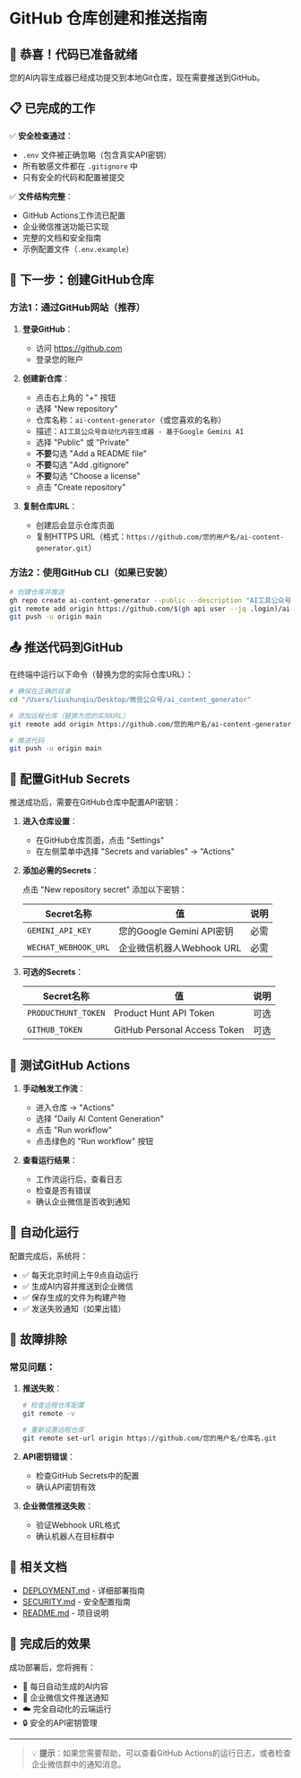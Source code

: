 # GitHub 仓库创建和推送指南

## 🎉 恭喜！代码已准备就绪

您的AI内容生成器已经成功提交到本地Git仓库，现在需要推送到GitHub。

## 📋 已完成的工作

✅ **安全检查通过**：
- `.env` 文件被正确忽略（包含真实API密钥）
- 所有敏感文件都在 `.gitignore` 中
- 只有安全的代码和配置被提交

✅ **文件结构完整**：
- GitHub Actions工作流已配置
- 企业微信推送功能已实现
- 完整的文档和安全指南
- 示例配置文件（`.env.example`）

## 🚀 下一步：创建GitHub仓库

### 方法1：通过GitHub网站（推荐）

1. **登录GitHub**：
   - 访问 https://github.com
   - 登录您的账户

2. **创建新仓库**：
   - 点击右上角的 "+" 按钮
   - 选择 "New repository"
   - 仓库名称：`ai-content-generator`（或您喜欢的名称）
   - 描述：`AI工具公众号自动化内容生成器 - 基于Google Gemini AI`
   - 选择 "Public" 或 "Private"
   - **不要**勾选 "Add a README file"
   - **不要**勾选 "Add .gitignore"
   - **不要**勾选 "Choose a license"
   - 点击 "Create repository"

3. **复制仓库URL**：
   - 创建后会显示仓库页面
   - 复制HTTPS URL（格式：`https://github.com/您的用户名/ai-content-generator.git`）

### 方法2：使用GitHub CLI（如果已安装）

```bash
# 创建仓库并推送
gh repo create ai-content-generator --public --description "AI工具公众号自动化内容生成器"
git remote add origin https://github.com/$(gh api user --jq .login)/ai-content-generator.git
git push -u origin main
```

## 📤 推送代码到GitHub

在终端中运行以下命令（替换为您的实际仓库URL）：

```bash
# 确保在正确的目录
cd "/Users/liushunqiu/Desktop/微信公众号/ai_content_generator"

# 添加远程仓库（替换为您的实际URL）
git remote add origin https://github.com/您的用户名/ai-content-generator.git

# 推送代码
git push -u origin main
```

## 🔐 配置GitHub Secrets

推送成功后，需要在GitHub仓库中配置API密钥：

1. **进入仓库设置**：
   - 在GitHub仓库页面，点击 "Settings"
   - 在左侧菜单中选择 "Secrets and variables" → "Actions"

2. **添加必需的Secrets**：
   
   点击 "New repository secret" 添加以下密钥：

   | Secret名称 | 值 | 说明 |
   |-----------|---|------|
   | `GEMINI_API_KEY` | 您的Google Gemini API密钥 | 必需 |
   | `WECHAT_WEBHOOK_URL` | 企业微信机器人Webhook URL | 必需 |

3. **可选的Secrets**：
   
   | Secret名称 | 值 | 说明 |
   |-----------|---|------|
   | `PRODUCTHUNT_TOKEN` | Product Hunt API Token | 可选 |
   | `GITHUB_TOKEN` | GitHub Personal Access Token | 可选 |

## 🧪 测试GitHub Actions

1. **手动触发工作流**：
   - 进入仓库 → "Actions"
   - 选择 "Daily AI Content Generation"
   - 点击 "Run workflow"
   - 点击绿色的 "Run workflow" 按钮

2. **查看运行结果**：
   - 工作流运行后，查看日志
   - 检查是否有错误
   - 确认企业微信是否收到通知

## 📅 自动化运行

配置完成后，系统将：
- ✅ 每天北京时间上午9点自动运行
- ✅ 生成AI内容并推送到企业微信
- ✅ 保存生成的文件为构建产物
- ✅ 发送失败通知（如果出错）

## 🔧 故障排除

### 常见问题：

1. **推送失败**：
   ```bash
   # 检查远程仓库配置
   git remote -v
   
   # 重新设置远程仓库
   git remote set-url origin https://github.com/您的用户名/仓库名.git
   ```

2. **API密钥错误**：
   - 检查GitHub Secrets中的配置
   - 确认API密钥有效

3. **企业微信推送失败**：
   - 验证Webhook URL格式
   - 确认机器人在目标群中

## 📖 相关文档

- [DEPLOYMENT.md](DEPLOYMENT.md) - 详细部署指南
- [SECURITY.md](SECURITY.md) - 安全配置指南
- [README.md](README.md) - 项目说明

## 🎯 完成后的效果

成功部署后，您将拥有：
- 🤖 每日自动生成的AI内容
- 📱 企业微信文件推送通知
- ☁️ 完全自动化的云端运行
- 🔒 安全的API密钥管理

---

> 💡 **提示**：如果您需要帮助，可以查看GitHub Actions的运行日志，或者检查企业微信群中的通知消息。
